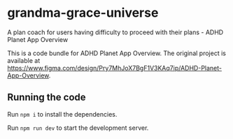 # grandma-grace-universe

A plan coach for users having difficulty to proceed with their plans - ADHD Planet App Overview

This is a code bundle for ADHD Planet App Overview. The original project is available at https://www.figma.com/design/Pry7MhJoX7BgF1V3KAq7ip/ADHD-Planet-App-Overview.

## Running the code

Run `npm i` to install the dependencies.

Run `npm run dev` to start the development server.
